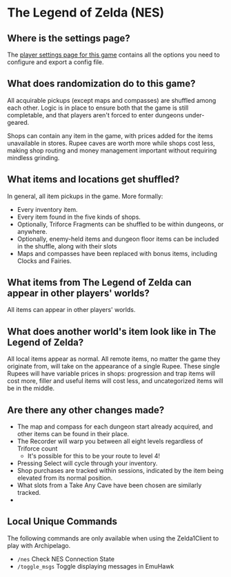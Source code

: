 # The Legend of Zelda (NES)

## Where is the settings page?

The [player settings page for this game](../player-settings) contains all the options you need to configure and export a
config file.

## What does randomization do to this game?

All acquirable pickups (except maps and compasses) are shuffled among each other. Logic is in place to ensure both
that the game is still completable, and that players aren't forced to enter dungeons under-geared.

Shops can contain any item in the game, with prices added for the items unavailable in stores. Rupee caves are worth
more while shops cost less, making shop routing and money management important without requiring mindless grinding.

## What items and locations get shuffled?

In general, all item pickups in the game. More formally:

- Every inventory item.
- Every item found in the five kinds of shops.
- Optionally, Triforce Fragments can be shuffled to be within dungeons, or anywhere.
- Optionally, enemy-held items and dungeon floor items can be included in the shuffle, along with their slots
- Maps and compasses have been replaced with bonus items, including Clocks and Fairies.

## What items from The Legend of Zelda can appear in other players' worlds?

All items can appear in other players' worlds.

## What does another world's item look like in The Legend of Zelda?

All local items appear as normal. All remote items, no matter the game they originate from, will take on the appearance
of a single Rupee. These single Rupees will have variable prices in shops: progression and trap items will cost more, 
filler and useful items will cost less, and uncategorized items will be in the middle.

## Are there any other changes made?

- The map and compass for each dungeon start already acquired, and other items can be found in their place.
- The Recorder will warp you between all eight levels regardless of Triforce count
  - It's possible for this to be your route to level 4!
- Pressing Select will cycle through your inventory.
- Shop purchases are tracked within sessions, indicated by the item being elevated from its normal position.
- What slots from a Take Any Cave have been chosen are similarly tracked.
-

## Local Unique Commands

The following commands are only available when using the Zelda1Client to play with Archipelago.

- `/nes` Check NES Connection State
- `/toggle_msgs` Toggle displaying messages in EmuHawk
